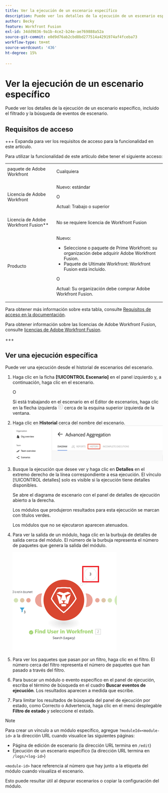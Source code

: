 ```yaml
---
title: Ver la ejecución de un escenario específico
description: Puede ver los detalles de la ejecución de un escenario específico, incluido el filtrado y la búsqueda de eventos de escenario.
author: Becky
feature: Workfront Fusion
exl-id: 34dd9836-9a1b-4ce2-b24e-ae769888a52a
source-git-commit: e0d9d76ab2cbd8bd277514a4291974af4fceba73
workflow-type: tm+mt
source-wordcount: '436'
ht-degree: 15%

---
```


# Ver la ejecución de un escenario específico

Puede ver los detalles de la ejecución de un escenario específico, incluido el filtrado y la búsqueda de eventos de escenario.

## Requisitos de acceso

+++ Expanda para ver los requisitos de acceso para la funcionalidad en este artículo.

Para utilizar la funcionalidad de este artículo debe tener el siguiente acceso:

<table style="table-layout:auto">
 <col> 
 <col> 
 <tbody> 
  <tr> 
   <td role="rowheader">paquete de Adobe Workfront</td> 
   <td> <p>Cualquiera</p> </td> 
  </tr> 
  <tr data-mc-conditions=""> 
   <td role="rowheader">Licencia de Adobe Workfront</td> 
   <td> <p>Nuevo: estándar</p><p>O</p><p>Actual: Trabajo o superior</p> </td> 
  </tr> 
  <tr> 
   <td role="rowheader">Licencia de Adobe Workfront Fusion**</td> 
   <td>
   <p>No se requiere licencia de Workfront Fusion</p>
   </td> 
  </tr> 
  <tr> 
   <td role="rowheader">Producto</td> 
   <td>
   <p>Nuevo:</p> <ul><li>Seleccione o paquete de Prime Workfront: su organización debe adquirir Adobe Workfront Fusion.</li><li>Paquete de Ultimate Workfront: Workfront Fusion está incluido.</li></ul>
   <p>O</p>
   <p>Actual: Su organización debe comprar Adobe Workfront Fusion.</p>
   </td> 
  </tr>
 </tbody> 
</table>

Para obtener más información sobre esta tabla, consulte [Requisitos de acceso en la documentación](/help/workfront-fusion/references/licenses-and-roles/access-level-requirements-in-documentation.md).

Para obtener información sobre las licencias de Adobe Workfront Fusion, consulte [licencias de Adobe Workfront Fusion](/help/workfront-fusion/set-up-and-manage-workfront-fusion/licensing-operations-overview/license-automation-vs-integration.md).

+++

## Ver una ejecución específica

Puede ver una ejecución desde el historial de escenarios del escenario.


1. Haga clic en la ficha **[!UICONTROL Escenario]** en el panel izquierdo y, a continuación, haga clic en el escenario.

   O

   Si está trabajando en el escenario en el Editor de escenarios, haga clic en la flecha izquierda ![Salir de la flecha de edición](assets/exit-editing-arrow.png) cerca de la esquina superior izquierda de la ventana.

1. Haga clic en **Historial** cerca del nombre del escenario.
   ![ficha de historial](assets/history-tab.png)


1. Busque la ejecución que desee ver y haga clic en **Detalles** en el extremo derecho de la línea correspondiente a esa ejecución. El vínculo [!UICONTROL detalles] solo es visible si la ejecución tiene detalles disponibles.

   Se abre el diagrama de escenario con el panel de detalles de ejecución abierto a la derecha.

   Los módulos que produjeron resultados para esta ejecución se marcan con títulos verdes.

   Los módulos que no se ejecutaron aparecen atenuados.

1. Para ver la salida de un módulo, haga clic en la burbuja de detalles de salida cerca del módulo. El número de la burbuja representa el número de paquetes que genera la salida del módulo.

   ![Burbuja de salida cerca de un módulo](assets/output-bubble.png)

1. Para ver los paquetes que pasan por un filtro, haga clic en el filtro. El número cerca del filtro representa el número de paquetes que han pasado a través del filtro.
1. Para buscar un módulo o evento específico en el panel de ejecución, escriba el término de búsqueda en el cuadro **Buscar eventos de ejecución**. Los resultados aparecen a medida que escribe.
1. Para limitar los resultados de búsqueda del panel de ejecución por estado, como Correcto o Advertencia, haga clic en el menú desplegable **Filtro de estado** y seleccione el estado.




>[!NOTE]
>
>Para crear un vínculo a un módulo específico, agregue `?moduleId=<module-id>` a la dirección URL cuando visualice las siguientes páginas:
>
>* Página de edición de escenario (la dirección URL termina en `/edit`)
>* Ejecución de un escenario específico (la dirección URL termina en `/logs/<log-id>`)
>
>`<module-id>` hace referencia al número que hay junto a la etiqueta del módulo cuando visualiza el escenario.
>
>Esto puede resultar útil al depurar escenarios o copiar la configuración del módulo.
